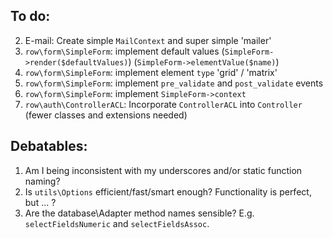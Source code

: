 
To do:
------

2. E-mail: Create simple `MailContext` and super simple 'mailer'
1. `row\form\SimpleForm`: implement default values (`SimpleForm->render($defaultValues)`) (`SimpleForm->elementValue($name)`)
1. `row\form\SimpleForm`: implement element `type` 'grid' / 'matrix'
1. `row\form\SimpleForm`: implement `pre_validate` and `post_validate` events
1. `row\form\SimpleForm`: implement `SimpleForm->context`
2. `row\auth\ControllerACL`: Incorporate `ControllerACL` into `Controller` (fewer classes and extensions needed)


Debatables:
-----------

1. Am I being inconsistent with my underscores and/or static function naming?
3. Is `utils\Options` efficient/fast/smart enough? Functionality is perfect, but ... ?
4. Are the database\Adapter method names sensible? E.g. `selectFieldsNumeric` and `selectFieldsAssoc`.
